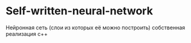 # Self-written-neural-network
Нейронная сеть (слои из которых её можно построить) собственная реализация с++
